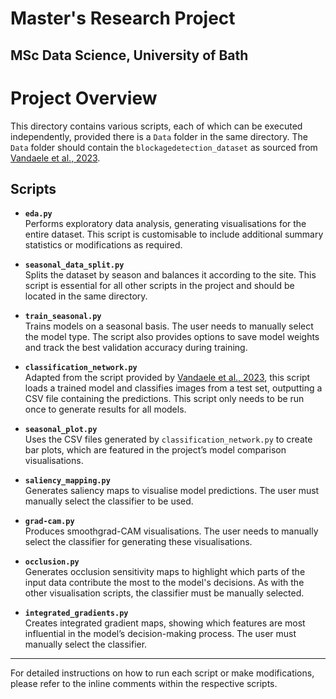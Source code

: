 # Master's Research Project
## MSc Data Science, University of Bath

# Project Overview

This directory contains various scripts, each of which can be executed independently, provided there is a `Data` folder in the same directory. The `Data` folder should contain the `blockagedetection_dataset` as sourced from [Vandaele et al., 2023](https://researchdata.reading.ac.uk/498/).

## Scripts

- **`eda.py`**  
  Performs exploratory data analysis, generating visualisations for the entire dataset. This script is customisable to include additional summary statistics or modifications as required.

- **`seasonal_data_split.py`**  
  Splits the dataset by season and balances it according to the site. This script is essential for all other scripts in the project and should be located in the same directory.

- **`train_seasonal.py`**  
  Trains models on a seasonal basis. The user needs to manually select the model type. The script also provides options to save model weights and track the best validation accuracy during training.

- **`classification_network.py`**  
  Adapted from the script provided by [Vandaele et al., 2023](https://researchdata.reading.ac.uk/498/), this script loads a trained model and classifies images from a test set, outputting a CSV file containing the predictions. This script only needs to be run once to generate results for all models.

- **`seasonal_plot.py`**  
  Uses the CSV files generated by `classification_network.py` to create bar plots, which are featured in the project’s model comparison visualisations.

- **`saliency_mapping.py`**  
  Generates saliency maps to visualise model predictions. The user must manually select the classifier to be used.

- **`grad-cam.py`**  
  Produces smoothgrad-CAM visualisations. The user needs to manually select the classifier for generating these visualisations.

- **`occlusion.py`**  
  Generates occlusion sensitivity maps to highlight which parts of the input data contribute the most to the model's decisions. As with the other visualisation scripts, the classifier must be manually selected.

- **`integrated_gradients.py`**  
  Creates integrated gradient maps, showing which features are most influential in the model’s decision-making process. The user must manually select the classifier.

---

For detailed instructions on how to run each script or make modifications, please refer to the inline comments within the respective scripts.
